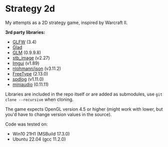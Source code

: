 # Strategy 2d

My attempts as a 2D strategy game, inspired by Warcraft II.

**3rd party libraries:**
* <a href="https://github.com/glfw/glfw">GLFW</a> (3.4)
* <a href="https://github.com/Dav1dde/glad">Glad</a>
* <a href="https://github.com/g-truc/glm">GLM</a> (0.9.9.8)
* <a href="https://github.com/nothings/stb">stb_image</a> (v2.27)
* <a href="https://github.com/ocornut/imgui">Imgui</a> (v1.89)
* <a href="https://github.com/nlohmann/json">nlohmann/json</a> (v3.11.2)
* <a href="https://gitlab.freedesktop.org/freetype/freetype">FreeType</a> (2.13.0)
* <a href="https://github.com/gabime/spdlog">spdlog</a> (v1.11.0)
* <a href="https://github.com/mackron/miniaudio">miniaudio</a> (0.11.11)

Libraries are included in the repo itself or are added as submodules, use `git clone --recursive` when cloning.

The game expects OpenGL version 4.5 or higher (might work with lower, but you'd have to change version values in the source).

Code was tested on:
* Win10 21H1 (MSBuild 17.3.0)
* Ubuntu 22.04 (gcc 11.2.0)
